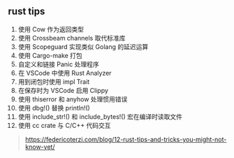 ## rust tips

1. 使用 Cow<str> 作为返回类型
2. 使用 Crossbeam channels 取代标准库
3. 使用 Scopeguard 实现类似 Golang 的延迟运算
4. 使用 Cargo-make 打包
5. 自定义和链接 Panic 处理程序
6. 在 VSCode 中使用 Rust Analyzer
7. 用到闭包时使用 impl Trait
8. 在保存时为 VSCode 启用 Clippy
9. 使用 thiserror 和 anyhow 处理惯用错误
10. 使用 dbg!() 替换 println!()
11. 使用 include_str!() 和 include_bytes!() 宏在编译时读取文件
12. 使用 cc crate 与 C/C++ 代码交互

> https://federicoterzi.com/blog/12-rust-tips-and-tricks-you-might-not-know-yet/